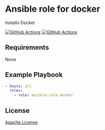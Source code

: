 Ansible role for docker
==================================

Installs Docker

[![GitHub Actions](https://github.com/mongodb-ansible-roles/ansible-role-docker/workflows/Molecule%20Test/badge.svg)](https://github.com/mongodb-ansible-roles/ansible-role-docker/actions?query=workflow%3A%22Molecule+Test%22)
[![GitHub Actions](https://github.com/mongodb-ansible-roles/ansible-role-docker/workflows/Release/badge.svg)](https://github.com/mongodb-ansible-roles/ansible-role-docker/actions?query=workflow%3A%22Release%22)

Requirements
------------

None

Example Playbook
----------------

```yaml
- hosts: all
  roles:
    - role: ansible-role-docker
```

License
-------

[Apache License](LICENSE)
